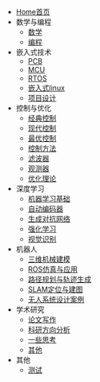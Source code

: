 * [Home首页](/)
* 数学与编程
  * [数学](01数学与编程/01数学首页.md)
  * [编程](01数学与编程/02编程首页.md)
* 嵌入式技术
  * [PCB](02嵌入式技术/01PCB首页.md)
  * [MCU](02嵌入式技术/02MCU首页.md)
  * [RTOS](02嵌入式技术/03RTOS首页.md)
  * [嵌入式linux](02嵌入式技术/04嵌入式linux首页.md)
  * [项目设计](02嵌入式技术/05项目设计首页.md)
* 控制与优化
  * [经典控制](03控制与优化/01经典控制首页.md)
  * [现代控制](03控制与优化/02现代控制首页.md)
  * [最优控制](03控制与优化/03最优控制首页.md)
  * [控制方法](03控制与优化/04控制方法首页.md)
  * [滤波器](03控制与优化/05滤波器首页.md)
  * [观测器](03控制与优化/06观测器首页.md)
  * [优化理论](03控制与优化/07优化理论首页.md)
* 深度学习
  * [机器学习基础](04深度学习/01机器学习基础首页.md)
  * [自动编码器](04深度学习/02自动编码器首页.md)
  * [生成对抗网络](04深度学习/03生成对抗网络首页.md)
  * [强化学习](04深度学习/04强化学习首页.md)
  * [视觉识别](04深度学习/05视觉识别首页.md)
* 机器人
  * [三维机械建模](06机器人/01三维机械建模首页.md)
  * [ROS仿真与应用](06机器人/03ROS首页.md)
  * [路径规划与轨迹生成](06机器人/04路径规划首页.md)
  * [SLAM定位与建图](06机器人/05SLAM首页.md)
  * [无人系统设计案例](06机器人/07无人系统设计首页.md)
* 学术研究
  * [论文写作](07学术研究/01论文写作首页.md)
  * [科研方向分析](07学术研究/02科研方向分析首页.md)
  * [一些思考](07学术研究/07一些思考首页.md)
  * [其他](07学术研究/09其他首页.md)
* 其他
  - [测试](其他/测试文档.md)


